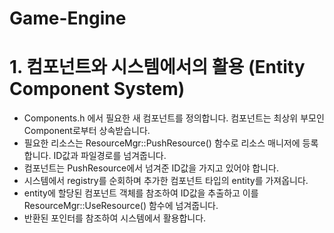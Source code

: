 # Game-Engine

# 1. 컴포넌트와 시스템에서의 활용 (Entity Component System)
- Components.h 에서 필요한 새 컴포넌트를 정의합니다. 컴포넌트는 최상위 부모인 Component로부터 상속받습니다.
- 필요한 리소스는 ResourceMgr::PushResource() 함수로 리소스 매니저에 등록합니다. ID값과 파일경로를 넘겨줍니다.
- 컴포넌트는 PushResource에서 넘겨준 ID값을 가지고 있어야 합니다.
- 시스템에서 registry를 순회하며 추가한 컴포넌트 타입의 entity를 가져옵니다.
- entity에 할당된 컴포넌트 객체를 참조하여 ID값을 추출하고 이를 ResourceMgr::UseResource() 함수에 넘겨줍니다.
- 반환된 포인터를 참조하여 시스템에서 활용합니다.
